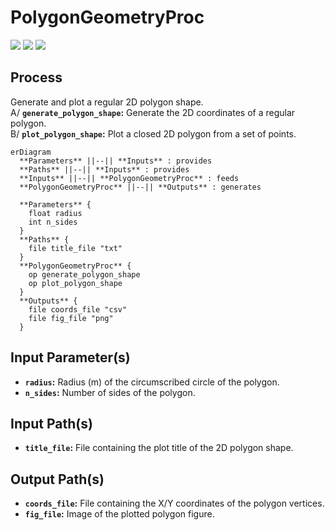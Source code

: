 # PolygonGeometryProc

<p align="left">
  <img src="https://img.shields.io/badge/Pandas-2.1.1+-0b0153?style=flat&logo=pandas&logoColor=white" />
  <img src="https://img.shields.io/badge/NumPy-1.26.0+-4dabcf?style=flat&logo=numpy&logoColor=white" />
  <img src="https://img.shields.io/badge/matplotlib-3.9.4+-11557c" />
</p>

## Process

Generate and plot a regular 2D polygon shape.<br>
A/ **`generate_polygon_shape`:** Generate the 2D coordinates of a regular polygon.<br>
B/ **`plot_polygon_shape`:** Plot a closed 2D polygon from a set of points.

```mermaid
erDiagram
  **Parameters** ||--|| **Inputs** : provides
  **Paths** ||--|| **Inputs** : provides
  **Inputs** ||--|| **PolygonGeometryProc** : feeds
  **PolygonGeometryProc** ||--|| **Outputs** : generates

  **Parameters** {
    float radius
    int n_sides
  }
  **Paths** {
    file title_file "txt"
  }
  **PolygonGeometryProc** {
    op generate_polygon_shape
    op plot_polygon_shape
  }
  **Outputs** {
    file coords_file "csv"
    file fig_file "png"
  }
```

## Input Parameter(s)

- **`radius`:** Radius (m) of the circumscribed circle of the polygon.
- **`n_sides`:** Number of sides of the polygon.

## Input Path(s)

- **`title_file`:** File containing the plot title of the 2D polygon shape.

## Output Path(s)

- **`coords_file`:** File containing the X/Y coordinates of the polygon vertices.
- **`fig_file`:** Image of the plotted polygon figure.